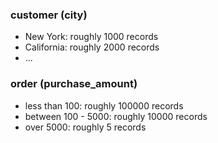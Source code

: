### customer (city)

* New York: roughly 1000 records
* California: roughly 2000 records
* ...

### order (purchase_amount)

* less than 100: roughly 100000 records
* between 100 - 5000: roughly 10000 records
* over 5000: roughly 5 records
